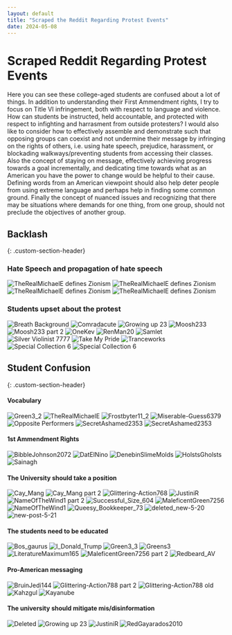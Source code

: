```yaml
---
layout: default
title: "Scraped the Reddit Regarding Protest Events"
date: 2024-05-08
---
```


# Scraped Reddit Regarding Protest Events 

Here you can see these college-aged students are confused about a lot of things. In addition to understanding their First Ammendment rights, 
I try to focus on Title VI infringement,
both with respect to language and violence. How can students be instructed, held accountable, and protected with respect to 
infighting and harrasment from outside protesters?
I would also like to consider how to effectively assemble and demonstrate such that opposing groups can coexist and not undermine their message by 
infringing on the rights of others, i.e. using hate speech, prejudice, harassment, or blockading 
walkways/preventing students from accessing their classes. Also the concept of staying on message, 
effectively achieving progress towards a goal incrementally, and dedicating time towards what as an 
American you have the power to change would be helpful to their cause. Defining words from an American viewpoint should also help deter people from using extreme language and 
perhaps help in finding some common ground. Finally the concept of nuanced issues and recognizing that there may be situations where demands for one thing, 
from one group, should not preclude the objectives of another group.



## Backlash
{: .custom-section-header}

### Hate Speech and propagation of hate speech 
<div class="image-column">
    <img src="/images/2024-05-20/reddit-sources/daFuck.png" alt="TheRealMichaelE defines Zionism">
    <img src="/images/2024-05-20/reddit-sources/definitize.png" alt="TheRealMichaelE defines Zionism">
    <img src="/images/2024-05-20/reddit-sources/Perpetually_Limited.png" alt="TheRealMichaelE defines Zionism">
    <img src="/images/2024-05-20/reddit-sources/Larkfor2.png" alt="TheRealMichaelE defines Zionism">
</div>



### Students upset about the protest

<div class="image-column">
    <img src="/images/2024-05-20/reddit-sources/Breath_Background.png" alt="Breath Background">
    <img src="/images/2024-05-20/reddit-sources/comradacute.png" alt="Comradacute">
    <img src="/images/2024-05-20/reddit-sources/growing-up-23.png" alt="Growing up 23">
    <img src="/images/2024-05-20/reddit-sources/moosh233.png" alt="Moosh233">
    <img src="/images/2024-05-20/reddit-sources/moosh233_2.png" alt="Moosh233 part 2">
    <img src="/images/2024-05-20/reddit-sources/oneKev.png" alt="OneKev">
    <img src="/images/2024-05-20/reddit-sources/RenMan20.png" alt="RenMan20">
    <img src="/images/2024-05-20/reddit-sources/samlet.png" alt="Samlet">
    <img src="/images/2024-05-20/reddit-sources/SilverViolinist7777.png" alt="Silver Violinist 7777">
    <img src="/images/2024-05-20/reddit-sources/takemypride.png" alt="Take My Pride">
    <img src="/images/2024-05-20/reddit-sources/tranceworks.png" alt="Tranceworks">
    <img src="/images/2024-05-20/reddit-sources/Special_Collection_6.png" alt="Special Collection 6">
	<img src="/images/2024-05-20/reddit-sources/cant-get-to-class-new.png" alt="Special Collection 6">
</div>



## Student Confusion
{: .custom-section-header}

#### Vocabulary
<div class="image-column">
    <img src="/images/2024-05-20/reddit-sources/Green3_2.png" alt="Green3_2">
    <img src="/images/2024-05-20/reddit-sources/TheRealMichaelE.png" alt="TheRealMichaelE">
    <img src="/images/2024-05-20/reddit-sources/Frostbyter11_2.png" alt="Frostbyter11_2">
    <img src="/images/2024-05-20/reddit-sources/Miserable-Guess6379.png" alt="Miserable-Guess6379">
    <img src="/images/2024-05-20/reddit-sources/OppositePerformers.png" alt="Opposite Performers">
    <img src="/images/2024-05-20/reddit-sources/SecretAshamed2353.png" alt="SecretAshamed2353">
	<img src="/images/2024-05-20/reddit-sources/BurgersAndRootbeer.png" alt="SecretAshamed2353">
</div>


#### 1st Ammendment Rights
<div class="image-column">
    <img src="/images/2024-05-20/reddit-sources/bibblejohnson2072.png" alt="BibbleJohnson2072">
    <img src="/images/2024-05-20/reddit-sources/DatElNino.png" alt="DatElNino">
    <img src="/images/2024-05-20/reddit-sources/DenebinSlimeMolds.png" alt="DenebinSlimeMolds">
    <img src="/images/2024-05-20/reddit-sources/HolstsGholsts.png" alt="HolstsGholsts">
    <img src="/images/2024-05-20/reddit-sources/sainagh.png" alt="Sainagh">
</div>


#### The University should take a position
<div class="image-column">
    <img src="/images/2024-05-20/reddit-sources/Cay_Mang.png" alt="Cay_Mang">
    <img src="/images/2024-05-20/reddit-sources/Cay_Mang_2.png" alt="Cay_Mang part 2">
    <img src="/images/2024-05-20/reddit-sources/Glittering-Action768.png" alt="Glittering-Action768">
    <img src="/images/2024-05-20/reddit-sources/JustiniR.png" alt="JustiniR">
    <img src="/images/2024-05-20/reddit-sources/nameOfTheWind1_2.png" alt="NameOfTheWind1 part 2">
    <img src="/images/2024-05-20/reddit-sources/Successful_Size_604.png" alt="Successful_Size_604">
    <img src="/images/2024-05-20/reddit-sources/MaleficentGreen7256.png" alt="MaleficentGreen7256">
    <img src="/images/2024-05-20/reddit-sources/nameOfTheWind1.png" alt="NameOfTheWind1">
    <img src="/images/2024-05-20/reddit-sources/Queesy_Bookkeeper_73.png" alt="Queesy_Bookkeeper_73">
	<img src="/images/2024-05-20/reddit-sources/deleted_new-5-20.png" alt="deleted_new-5-20">
    <img src="/images/2024-05-20/reddit-sources/new-post-5-21.png" alt="new-post-5-21">
</div>


#### The students need to be educated
<div class="image-column">
    <img src="/images/2024-05-20/reddit-sources/Bos_gaurus.png" alt="Bos_gaurus">
    <img src="/images/2024-05-20/reddit-sources/I_Donald_Trump.png" alt="I_Donald_Trump">
    <img src="/images/2024-05-20/reddit-sources/green3_3.png" alt="Green3_3">
    <img src="/images/2024-05-20/reddit-sources/greens3.png" alt="Greens3">
    <img src="/images/2024-05-20/reddit-sources/LiteratureMaximum165.png" alt="LiteratureMaximum165">
    <img src="/images/2024-05-20/reddit-sources/MaleficentGreen7256_2.png" alt="MaleficentGreen7256 part 2">
    <img src="/images/2024-05-20/reddit-sources/redbeard_AV.png" alt="Redbeard_AV">
</div>


#### Pro-American messaging
<div class="image-column">
    <img src="/images/2024-05-20/reddit-sources/BruinJedi144.png" alt="BruinJedi144">
    <img src="/images/2024-05-20/reddit-sources/Glittering-Action788_2.png" alt="Glittering-Action788 part 2">
    <img src="/images/2024-05-20/reddit-sources/Glittering-Action788_old.png" alt="Glittering-Action788 old">
    <img src="/images/2024-05-20/reddit-sources/Kahzgul.png" alt="Kahzgul">
    <img src="/images/2024-05-20/reddit-sources/kayanube.png" alt="Kayanube">
</div>


#### The university should mitigate mis/disinformation
<div class="image-column">
    <img src="/images/2024-05-20/reddit-sources/deleted.png" alt="Deleted">
    <img src="/images/2024-05-20/reddit-sources/growing-up-23.png" alt="Growing up 23">
    <img src="/images/2024-05-20/reddit-sources/JustiniR.png" alt="JustiniR">
    <img src="/images/2024-05-20/reddit-sources/RedGayarados2010.png" alt="RedGayarados2010">
</div>



